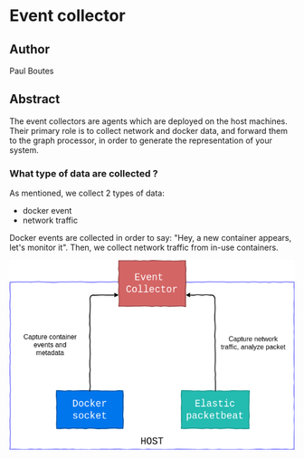 # Event collector

## Author 

Paul Boutes

## Abstract

The event collectors are agents which are deployed on
the host machines. Their primary role is to collect network and
docker data, and forward them to the graph processor, in order to
generate the representation of your system.

### What type of data are collected ?

As mentioned, we collect 2 types of data:
* docker event
* network traffic

Docker events are collected in order to say: "Hey, a new container appears, let's monitor it".
Then, we collect network traffic from in-use containers.

![collector architecture](docs/collector.png)
